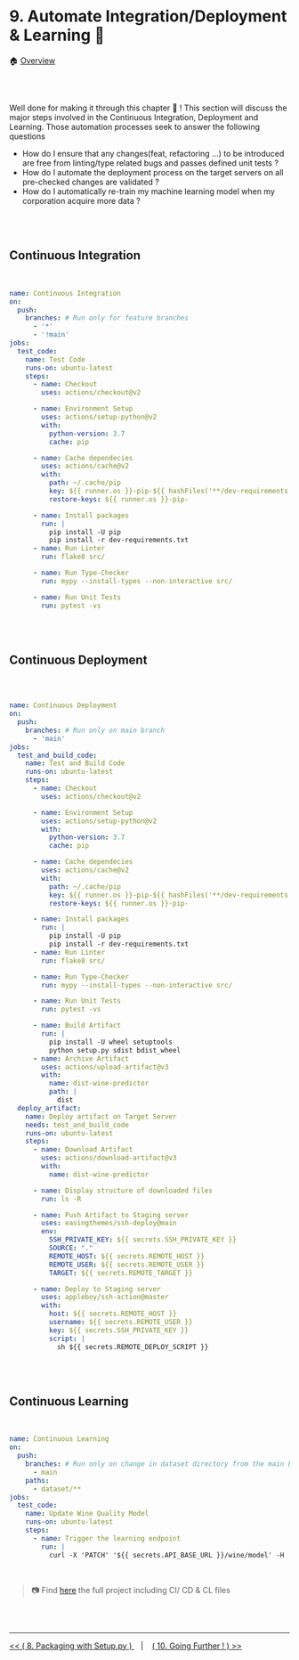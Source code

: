 # 9. Automate Integration/Deployment & Learning :robot: 

:house: [Overview](../../README.md)


<br>
<br>


Well done for making it through this chapter :clap: !  This section will discuss the major steps involved in the Continuous Integration, Deployment and Learning. Those automation processes seek to answer the following questions

- How do I ensure that any changes(feat, refactoring ...) to be introduced are free from linting/type related bugs and passes defined unit tests ?
- How do I automate the deployment process on the target servers on all pre-checked changes are validated ? 
- How do I automatically re-train my machine learning model when my corporation acquire more data ? 


<br>
<br>

## Continuous Integration 

<br>

```yaml
name: Continuous Integration
on:
  push:
    branches: # Run only for feature branches
      - '*'
      - '!main'
jobs:
  test_code:
    name: Test Code
    runs-on: ubuntu-latest
    steps:
      - name: Checkout
        uses: actions/checkout@v2

      - name: Environment Setup
        uses: actions/setup-python@v2
        with:
          python-version: 3.7
          cache: pip

      - name: Cache dependecies
        uses: actions/cache@v2
        with:
          path: ~/.cache/pip
          key: ${{ runner.os }}-pip-${{ hashFiles('**/dev-requirements.txt') }}
          restore-keys: ${{ runner.os }}-pip-

      - name: Install packages
        run: |
          pip install -U pip
          pip install -r dev-requirements.txt
      - name: Run Linter
        run: flake8 src/

      - name: Run Type-Checker
        run: mypy --install-types --non-interactive src/

      - name: Run Unit Tests
        run: pytest -vs
```


<br>
<br>

## Continuous Deployment  

<br>

```yaml

name: Continuous Deployment
on:
  push:
    branches: # Run only on main branch
      - 'main'
jobs:
  test_and_build_code:
    name: Test and Build Code
    runs-on: ubuntu-latest
    steps:
      - name: Checkout
        uses: actions/checkout@v2

      - name: Environment Setup
        uses: actions/setup-python@v2
        with:
          python-version: 3.7
          cache: pip

      - name: Cache dependecies
        uses: actions/cache@v2
        with:
          path: ~/.cache/pip
          key: ${{ runner.os }}-pip-${{ hashFiles('**/dev-requirements.txt') }}
          restore-keys: ${{ runner.os }}-pip-

      - name: Install packages
        run: |
          pip install -U pip
          pip install -r dev-requirements.txt
      - name: Run Linter
        run: flake8 src/

      - name: Run Type-Checker
        run: mypy --install-types --non-interactive src/

      - name: Run Unit Tests
        run: pytest -vs

      - name: Build Artifact
        run: |
          pip install -U wheel setuptools
          python setup.py sdist bdist_wheel
      - name: Archive Artifact
        uses: actions/upload-artifact@v3
        with:
          name: dist-wine-predictor
          path: |
            dist
  deploy_artifact:
    name: Deploy artifact on Target Server
    needs: test_and_build_code
    runs-on: ubuntu-latest
    steps:
      - name: Download Artifact
        uses: actions/download-artifact@v3
        with:
          name: dist-wine-predictor

      - name: Display structure of downloaded files
        run: ls -R

      - name: Push Artifact to Staging server
        uses: easingthemes/ssh-deploy@main
        env:
          SSH_PRIVATE_KEY: ${{ secrets.SSH_PRIVATE_KEY }}
          SOURCE: "."
          REMOTE_HOST: ${{ secrets.REMOTE_HOST }}
          REMOTE_USER: ${{ secrets.REMOTE_USER }}
          TARGET: ${{ secrets.REMOTE_TARGET }}

      - name: Deploy to Staging server
        uses: appleboy/ssh-action@master
        with:
          host: ${{ secrets.REMOTE_HOST }}
          username: ${{ secrets.REMOTE_USER }}
          key: ${{ secrets.SSH_PRIVATE_KEY }}
          script: |
            sh ${{ secrets.REMOTE_DEPLOY_SCRIPT }}
```

<br>
<br>

## Continuous Learning   

<br>

```yaml
name: Continuous Learning
on:
  push:
    branches: # Run only on change in dataset directory from the main branch
      - main
    paths:
      - dataset/**
jobs:
  test_code:
    name: Update Wine Quality Model
    runs-on: ubuntu-latest
    steps:
      - name: Trigger the learning endpoint
        run: |
          curl -X 'PATCH' '${{ secrets.API_BASE_URL }}/wine/model' -H 'Authorization: Basic ${{ secrets.API_AUTH_TOKEN }}'

```

<br>

> :camera: Find [here](https://github.com/beteko/wine-predictor-api) the full project including  CI/ CD & CL files  

<br>
<br>





---


[ << ( 8. Packaging with Setup.py ) ](../chapters/chapter_8.md) &nbsp;&nbsp; |  &nbsp;&nbsp;  [ ( 10. Going Further ! ) >>](../chapters/chapter_10.md)  
 
 